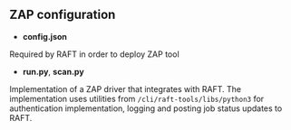 ## ZAP configuration

- **config.json**
    
Required by RAFT in order to deploy ZAP tool

- **run.py**, **scan.py**

Implementation of a ZAP driver that integrates with RAFT. The implementation uses utilities from `/cli/raft-tools/libs/python3` for authentication implementation, logging and posting job status updates to RAFT.